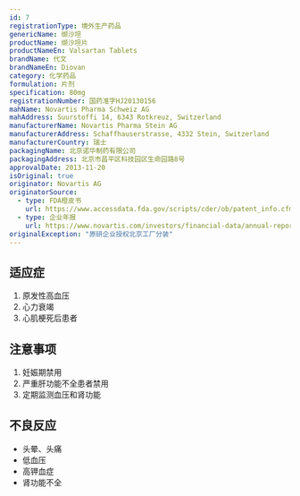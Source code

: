```yaml
---
id: 7
registrationType: 境外生产药品
genericName: 缬沙坦
productName: 缬沙坦片
productNameEn: Valsartan Tablets
brandName: 代文
brandNameEn: Diovan
category: 化学药品
formulation: 片剂
specification: 80mg
registrationNumber: 国药准字HJ20130156
mahName: Novartis Pharma Schweiz AG
mahAddress: Suurstoffi 14, 6343 Rotkreuz, Switzerland
manufacturerName: Novartis Pharma Stein AG
manufacturerAddress: Schaffhauserstrasse, 4332 Stein, Switzerland
manufacturerCountry: 瑞士
packagingName: 北京诺华制药有限公司
packagingAddress: 北京市昌平区科技园区生命园路8号
approvalDate: 2013-11-20
isOriginal: true
originator: Novartis AG
originatorSource:
  - type: FDA橙皮书
    url: https://www.accessdata.fda.gov/scripts/cder/ob/patent_info.cfm?Product_No=001&Appl_No=021283
  - type: 企业年报
    url: https://www.novartis.com/investors/financial-data/annual-reports
originalException: "原研企业授权北京工厂分装"
---
```


## 适应症

1. 原发性高血压
2. 心力衰竭
3. 心肌梗死后患者

## 注意事项

1. 妊娠期禁用
2. 严重肝功能不全患者禁用
3. 定期监测血压和肾功能

## 不良反应

- 头晕、头痛
- 低血压
- 高钾血症
- 肾功能不全 